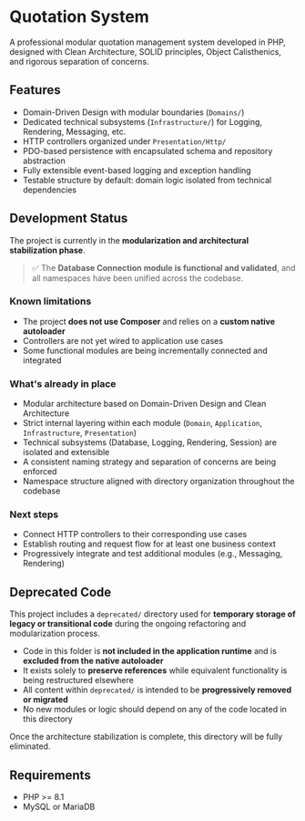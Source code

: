 # Quotation System

A professional modular quotation management system developed in PHP, designed with Clean Architecture, SOLID principles, Object Calisthenics, and rigorous separation of concerns.

## Features

- Domain-Driven Design with modular boundaries (`Domains/`)
- Dedicated technical subsystems (`Infrastructure/`) for Logging, Rendering, Messaging, etc.
- HTTP controllers organized under `Presentation/Http/`
- PDO-based persistence with encapsulated schema and repository abstraction
- Fully extensible event-based logging and exception handling
- Testable structure by default: domain logic isolated from technical dependencies

## Development Status

The project is currently in the **modularization and architectural stabilization phase**.

> ✅ The **Database Connection module is functional and validated**, and all namespaces have been unified across the codebase.

### Known limitations

- The project **does not use Composer** and relies on a **custom native autoloader**
- Controllers are not yet wired to application use cases
- Some functional modules are being incrementally connected and integrated

### What's already in place

- Modular architecture based on Domain-Driven Design and Clean Architecture
- Strict internal layering within each module (`Domain`, `Application`, `Infrastructure`, `Presentation`)
- Technical subsystems (Database, Logging, Rendering, Session) are isolated and extensible
- A consistent naming strategy and separation of concerns are being enforced
- Namespace structure aligned with directory organization throughout the codebase

### Next steps

- Connect HTTP controllers to their corresponding use cases
- Establish routing and request flow for at least one business context
- Progressively integrate and test additional modules (e.g., Messaging, Rendering)

## Deprecated Code

This project includes a `deprecated/` directory used for **temporary storage of legacy or transitional code** during the ongoing refactoring and modularization process.

- Code in this folder is **not included in the application runtime** and is **excluded from the native autoloader**
- It exists solely to **preserve references** while equivalent functionality is being restructured elsewhere
- All content within `deprecated/` is intended to be **progressively removed or migrated**
- No new modules or logic should depend on any of the code located in this directory

Once the architecture stabilization is complete, this directory will be fully eliminated.

## Requirements

- PHP >= 8.1
- MySQL or MariaDB
